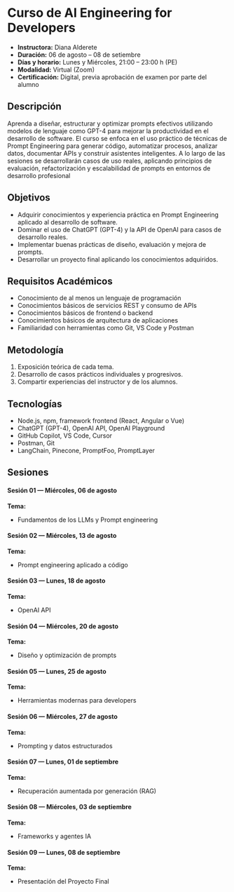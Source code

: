 # Curso de AI Engineering for Developers

- **Instructora:** Diana Alderete
- **Duración:** 06 de agosto – 08 de setiembre
- **Días y horario:** Lunes y Miércoles, 21:00 – 23:00 h (PE)
- **Modalidad:** Virtual (Zoom)
- **Certificación:** Digital, previa aprobación de examen por parte del alumno

## Descripción

Aprenda a diseñar, estructurar y optimizar prompts efectivos utilizando modelos de lenguaje como GPT-4 para mejorar la productividad en el desarrollo de software.
El curso se enfoca en el uso práctico de técnicas de Prompt Engineering para generar código, automatizar procesos, analizar datos, documentar APIs y construir asistentes inteligentes.
A lo largo de las sesiones se desarrollarán casos de uso reales, aplicando principios de evaluación, refactorización y escalabilidad de prompts en entornos de desarrollo profesional

## Objetivos

- Adquirir conocimientos y experiencia práctica en Prompt Engineering aplicado al desarrollo de software.
- Dominar el uso de ChatGPT (GPT-4) y la API de OpenAI para casos de desarrollo reales.
- Implementar buenas prácticas de diseño, evaluación y mejora de prompts.
- Desarrollar un proyecto final aplicando los conocimientos adquiridos.

## Requisitos Académicos

- Conocimiento de al menos un lenguaje de programación
- Conocimientos básicos de servicios REST y consumo de APIs
- Conocimientos básicos de frontend o backend
- Conocimientos básicos de arquitectura de aplicaciones
- Familiaridad con herramientas como Git, VS Code y Postman

## Metodología

1. Exposición teórica de cada tema.
2. Desarrollo de casos prácticos individuales y progresivos.
3. Compartir experiencias del instructor y de los alumnos.

## Tecnologías

- Node.js, npm, framework frontend (React, Angular o Vue)
- ChatGPT (GPT-4), OpenAI API, OpenAI Playground
- GitHub Copilot, VS Code, Cursor
- Postman, Git
- LangChain, Pinecone, PromptFoo, PromptLayer

## Sesiones

#### Sesión 01 — Miércoles, 06 de agosto

**Tema:**

- Fundamentos de los LLMs y Prompt engineering

#### Sesión 02 — Miércoles, 13 de agosto

**Tema:**

- Prompt engineering aplicado a código

#### Sesión 03 — Lunes, 18 de agosto

**Tema:**

- OpenAI API

#### Sesión 04 — Miércoles, 20 de agosto

**Tema:**

- Diseño y optimización de prompts

#### Sesión 05 — Lunes, 25 de agosto

**Tema:**

- Herramientas modernas para developers

#### Sesión 06 — Miércoles, 27 de agosto

**Tema:**

- Prompting y datos estructurados

#### Sesión 07 — Lunes, 01 de septiembre

**Tema:**

- Recuperación aumentada por generación (RAG)

#### Sesión 08 — Miércoles, 03 de septiembre

**Tema:**

- Frameworks y agentes IA

#### Sesión 09 — Lunes, 08 de septiembre

**Tema:**

- Presentación del Proyecto Final
